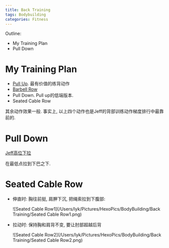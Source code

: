 ```yaml
---
title: Back Training
tags: Bodybuilding
categories: Fitness
---
```


Outline:

* My Training Plan
* Pull Down

<!--more-->

# My Training Plan

* [Pull Up](https://lyk-love.cn/2023/04/23/Pull-Up). 最有价值的练背动作
* [Barbell Row](https://lyk-love.cn/2023/04/23/Barbell-Row/)
* Pull Down. Pull up的低端版本.
* Seated Cable Row

其余动作效果一般. 事实上, 以上四个动作也是Jeff的背部训练动作梯度排行中最靠前的.

# Pull Down

[Jeff高位下拉](https://www.bilibili.com/video/BV1k441117Sr/?share_source=copy_web&vd_source=9bb7bae2f9b5b41ed3bf1d8b955097d4)



在最低点拉到下巴之下.

# Seated Cable Row

* 伸直时: 胸往前挺, 肩胛下沉, 把绳索拉到下腹部:

  ![Seated Cable Row1](/Users/lyk/Pictures/HexoPics/BodyBuilding/Back Training/Seated Cable Row1.png)

* 拉动时: 保持胸和肩背不变, 要让肘部超越后背

  ![Seated Cable Row2](/Users/lyk/Pictures/HexoPics/BodyBuilding/Back Training/Seated Cable Row2.png)

